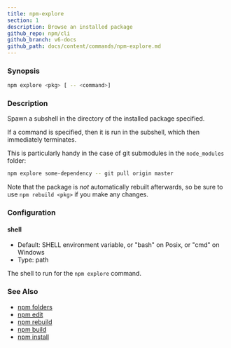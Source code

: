 ```yaml
---
title: npm-explore
section: 1
description: Browse an installed package
github_repo: npm/cli
github_branch: v6-docs
github_path: docs/content/commands/npm-explore.md
---
```


### Synopsis

```bash
npm explore <pkg> [ -- <command>]
```

### Description

Spawn a subshell in the directory of the installed package specified.

If a command is specified, then it is run in the subshell, which then
immediately terminates.

This is particularly handy in the case of git submodules in the
`node_modules` folder:

```bash
npm explore some-dependency -- git pull origin master
```

Note that the package is *not* automatically rebuilt afterwards, so be
sure to use `npm rebuild <pkg>` if you make any changes.

### Configuration

#### shell

* Default: SHELL environment variable, or "bash" on Posix, or "cmd" on
  Windows
* Type: path

The shell to run for the `npm explore` command.

### See Also

* [npm folders](/cli/v6/configuring-npm/folders)
* [npm edit](/cli/v6/commands/npm-edit)
* [npm rebuild](/cli/v6/commands/npm-rebuild)
* [npm build](/cli/v6/commands/npm-build)
* [npm install](/cli/v6/commands/npm-install)
